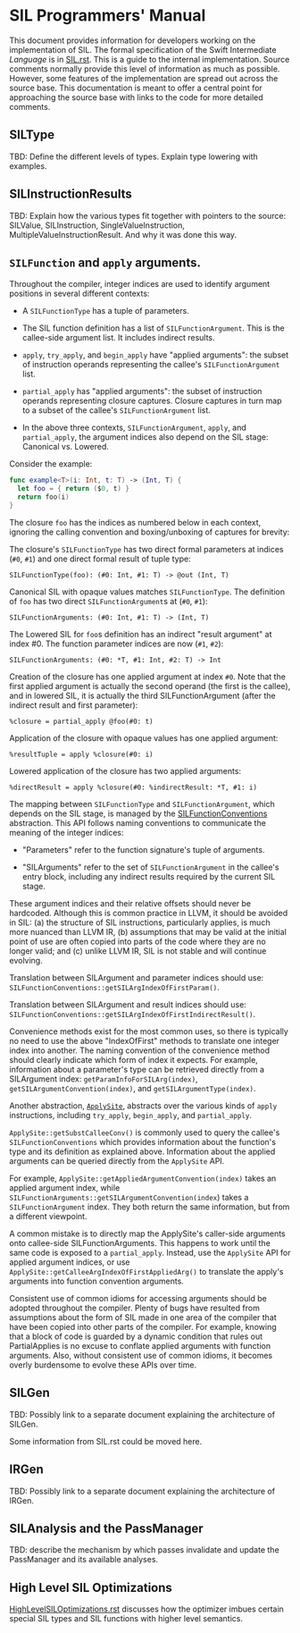 # SIL Programmers' Manual

This document provides information for developers working on the
implementation of SIL. The formal specification of the Swift
Intermediate _Language_ is in [SIL.rst](SIL.rst). This is a guide to the internal
implementation. Source comments normally provide this level of
information as much as possible. However, some features of the
implementation are spread out across the source base. This
documentation is meant to offer a central point for approaching the
source base with links to the code for more detailed comments.

## SILType

TBD: Define the different levels of types. Explain type lowering with
examples.

## SILInstructionResults

TBD: Explain how the various types fit together with pointers to the
source: SILValue, SILInstruction, SingleValueInstruction,
MultipleValueInstructionResult. And why it was done this way.

## `SILFunction` and `apply` arguments.

Throughout the compiler, integer indices are used to identify argument
positions in several different contexts:

- A `SILFunctionType` has a tuple of parameters.

- The SIL function definition has a list of `SILFunctionArgument`.
  This is the callee-side argument list. It includes indirect results.

- `apply`, `try_apply`, and `begin_apply` have "applied arguments":
  the subset of instruction operands representing the callee's
  `SILFunctionArgument` list.

- `partial_apply` has "applied arguments": the subset of instruction
  operands representing closure captures. Closure captures in turn map
  to a subset of the callee's `SILFunctionArgument` list.

- In the above three contexts, `SILFunctionArgument`, `apply`, and
  `partial_apply`, the argument indices also depend on the SIL stage:
  Canonical vs. Lowered.

Consider the example:

```swift
func example<T>(i: Int, t: T) -> (Int, T) {
  let foo = { return ($0, t) }
  return foo(i)
}
```

The closure `foo` has the indices as numbered below in each
context, ignoring the calling convention and boxing/unboxing of
captures for brevity:

The closure's `SILFunctionType` has two direct formal parameters at
indices (`#0`, `#1`) and one direct formal result of tuple type:

```
SILFunctionType(foo): (#0: Int, #1: T) -> @out (Int, T)
```

Canonical SIL with opaque values matches `SILFunctionType`. The
definition of `foo` has two direct `SILFunctionArgument`s at (`#0`,
`#1`):

```
SILFunctionArguments: (#0: Int, #1: T) -> (Int, T)
```

The Lowered SIL for `foo`s definition has an indirect "result
argument" at index #0. The function parameter indices are now (`#1`,
`#2`):

```
SILFunctionArguments: (#0: *T, #1: Int, #2: T) -> Int
```

Creation of the closure has one applied argument at index `#0`. Note
that the first applied argument is actually the second operand (the
first is the callee), and in lowered SIL, it is actually the third
SILFunctionArgument (after the indirect result and first parameter):

```
%closure = partial_apply @foo(#0: t)
```

Application of the closure with opaque values has one applied
argument:

```
%resultTuple = apply %closure(#0: i)
```

Lowered application of the closure has two applied arguments:

```
%directResult = apply %closure(#0: %indirectResult: *T, #1: i)
```

The mapping between `SILFunctionType` and `SILFunctionArgument`, which depends
on the SIL stage, is managed by the
[SILFunctionConventions](https://github.com/apple/swift/blob/master/include/swift/SIL/SILFunctionConventions.h)
abstraction. This API follows naming conventions to communicate the meaning of the integer indices:

- "Parameters" refer to the function signature's tuple of arguments.

- "SILArguments" refer to the set of `SILFunctionArgument` in the callee's entry block, including any indirect results required by the current SIL stage.

These argument indices and their relative offsets should never be
hardcoded. Although this is common practice in LLVM, it should be
avoided in SIL: (a) the structure of SIL instructions, particularly
applies, is much more nuanced than LLVM IR, (b) assumptions that may
be valid at the initial point of use are often copied into parts of
the code where they are no longer valid; and (c) unlike LLVM IR, SIL
is not stable and will continue evolving.

Translation between SILArgument and parameter indices should use:
`SILFunctionConventions::getSILArgIndexOfFirstParam()`.

Translation between SILArgument and result indices should use:
`SILFunctionConventions::getSILArgIndexOfFirstIndirectResult()`.

Convenience methods exist for the most common uses, so there is
typically no need to use the above "IndexOfFirst" methods to translate
one integer index into another. The naming convention of the
convenience method should clearly indicate which form of index it
expects. For example, information about a parameter's type can be retrieved directly from a SILArgument index: `getParamInfoForSILArg(index)`, `getSILArgumentConvention(index)`, and `getSILArgumentType(index)`.

Another abstraction,
[`ApplySite`](https://github.com/search?utf8=✓&q=%22class+ApplySite%22+repo%3Aapple%2Fswift+path%3Ainclude%2Fswift%2FSIL&type=Code&ref=advsearch&l=&l=),
abstracts over the various kinds of `apply` instructions, including
`try_apply`, `begin_apply`, and `partial_apply`.

`ApplySite::getSubstCalleeConv()` is commonly used to query the
callee's `SILFunctionConventions` which provides information about the
function's type and its definition as explained above. Information about the applied arguments can be queried directly from the `ApplySite` API.

For example, `ApplySite::getAppliedArgumentConvention(index)` takes an
applied argument index, while
`SILFunctionArguments::getSILArgumentConvention(index`) takes a
`SILFunctionArgument` index. They both return the same information,
but from a different viewpoint.

A common mistake is to directly map the ApplySite's caller-side
arguments onto callee-side SILFunctionArguments. This happens to work
until the same code is exposed to a `partial_apply`. Instead, use the `ApplySite` API for applied argument indices, or use
`ApplySite::getCalleeArgIndexOfFirstAppliedArg()` to translate the
apply's arguments into function convention arguments.

Consistent use of common idioms for accessing arguments should be
adopted throughout the compiler. Plenty of bugs have resulted from
assumptions about the form of SIL made in one area of the compiler
that have been copied into other parts of the compiler. For example,
knowing that a block of code is guarded by a dynamic condition that
rules out PartialApplies is no excuse to conflate applied arguments
with function arguments. Also, without consistent use of common
idioms, it becomes overly burdensome to evolve these APIs over time.

## SILGen

TBD: Possibly link to a separate document explaining the architecture of SILGen.

Some information from SIL.rst could be moved here.

## IRGen

TBD: Possibly link to a separate document explaining the architecture of IRGen.

## SILAnalysis and the PassManager

TBD: describe the mechanism by which passes invalidate and update the
PassManager and its available analyses.

## High Level SIL Optimizations

[HighLevelSILOptimizations.rst](HighLevelSILOptimizations.rst) discusses how the optimizer imbues
certain special SIL types and SIL functions with higher level
semantics.
